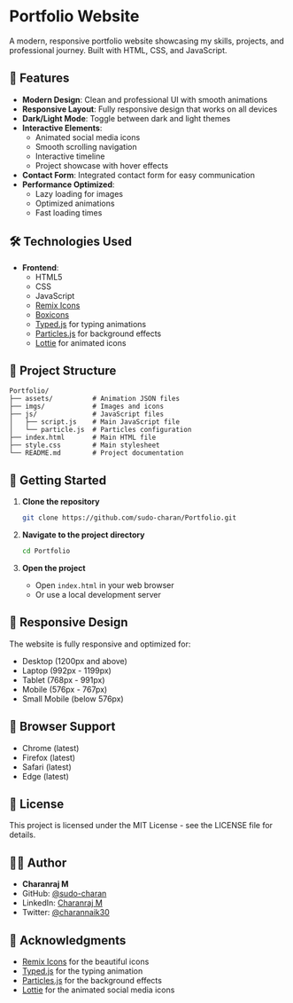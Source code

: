 # Portfolio Website

A modern, responsive portfolio website showcasing my skills, projects, and professional journey. Built with HTML, CSS, and JavaScript.

## 🌟 Features

- **Modern Design**: Clean and professional UI with smooth animations
- **Responsive Layout**: Fully responsive design that works on all devices
- **Dark/Light Mode**: Toggle between dark and light themes
- **Interactive Elements**: 
  - Animated social media icons
  - Smooth scrolling navigation
  - Interactive timeline
  - Project showcase with hover effects
- **Contact Form**: Integrated contact form for easy communication
- **Performance Optimized**: 
  - Lazy loading for images
  - Optimized animations
  - Fast loading times

## 🛠️ Technologies Used

- **Frontend**:
  - HTML5
  - CSS
  - JavaScript
  - [Remix Icons](https://remixicon.com/)
  - [Boxicons](https://boxicons.com/)
  - [Typed.js](https://github.com/mattboldt/typed.js/) for typing animations
  - [Particles.js](https://vincentgarreau.com/particles.js/) for background effects
  - [Lottie](https://lottiefiles.com/) for animated icons

## 📁 Project Structure

```
Portfolio/
├── assets/          # Animation JSON files
├── imgs/            # Images and icons
├── js/              # JavaScript files
│   ├── script.js    # Main JavaScript file
│   └── particle.js  # Particles configuration
├── index.html       # Main HTML file
├── style.css        # Main stylesheet
└── README.md        # Project documentation
```

## 🚀 Getting Started

1. **Clone the repository**
   ```bash
   git clone https://github.com/sudo-charan/Portfolio.git
   ```

2. **Navigate to the project directory**
   ```bash
   cd Portfolio
   ```

3. **Open the project**
   - Open `index.html` in your web browser
   - Or use a local development server


## 📱 Responsive Design

The website is fully responsive and optimized for:
- Desktop (1200px and above)
- Laptop (992px - 1199px)
- Tablet (768px - 991px)
- Mobile (576px - 767px)
- Small Mobile (below 576px)

## 🔧 Browser Support

- Chrome (latest)
- Firefox (latest)
- Safari (latest)
- Edge (latest)

## 📝 License

This project is licensed under the MIT License - see the LICENSE file for details.

## 👨‍💻 Author

- **Charanraj M**
- GitHub: [@sudo-charan](https://github.com/sudo-charan)
- LinkedIn: [Charanraj M](https://www.linkedin.com/in/charanraj-m-ba5371288)
- Twitter: [@charannaik30](https://twitter.com/charannaik30)

## 🙏 Acknowledgments

- [Remix Icons](https://remixicon.com/) for the beautiful icons
- [Typed.js](https://github.com/mattboldt/typed.js/) for the typing animation
- [Particles.js](https://vincentgarreau.com/particles.js/) for the background effects
- [Lottie](https://lottiefiles.com/) for the animated social media icons